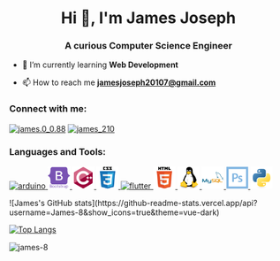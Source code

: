 <h1 align="center">Hi 👋, I'm James Joseph</h1>
<h3 align="center">A curious Computer Science Engineer</h3>

- 🌱 I’m currently learning **Web Development**

- 📫 How to reach me **jamesjoseph20107@gmail.com**

<h3 align="left">Connect with me:</h3>
<p align="left">
<a href="https://instagram.com/james.0_0.88" target="blank"><img align="center" src="https://raw.githubusercontent.com/rahuldkjain/github-profile-readme-generator/master/src/images/icons/Social/instagram.svg" alt="james.0_0.88" height="30" width="40" /></a>
<a href="https://www.codechef.com/users/james_210" target="blank"><img align="center" src="https://cdn.jsdelivr.net/npm/simple-icons@3.1.0/icons/codechef.svg" alt="james_210" height="30" width="40" /></a>
</p>

<h3 align="left">Languages and Tools:</h3>
<p align="left"> <a href="https://www.arduino.cc/" target="_blank" rel="noreferrer"> <img src="https://cdn.worldvectorlogo.com/logos/arduino-1.svg" alt="arduino" width="40" height="40"/> </a> <a href="https://getbootstrap.com" target="_blank" rel="noreferrer"> <img src="https://raw.githubusercontent.com/devicons/devicon/master/icons/bootstrap/bootstrap-plain-wordmark.svg" alt="bootstrap" width="40" height="40"/> </a> <a href="https://www.w3schools.com/cpp/" target="_blank" rel="noreferrer"> <img src="https://raw.githubusercontent.com/devicons/devicon/master/icons/cplusplus/cplusplus-original.svg" alt="cplusplus" width="40" height="40"/> </a> <a href="https://www.w3schools.com/css/" target="_blank" rel="noreferrer"> <img src="https://raw.githubusercontent.com/devicons/devicon/master/icons/css3/css3-original-wordmark.svg" alt="css3" width="40" height="40"/> </a> <a href="https://flutter.dev" target="_blank" rel="noreferrer"> <img src="https://www.vectorlogo.zone/logos/flutterio/flutterio-icon.svg" alt="flutter" width="40" height="40"/> </a> <a href="https://www.w3.org/html/" target="_blank" rel="noreferrer"> <img src="https://raw.githubusercontent.com/devicons/devicon/master/icons/html5/html5-original-wordmark.svg" alt="html5" width="40" height="40"/> </a> <a href="https://www.linux.org/" target="_blank" rel="noreferrer"> <img src="https://raw.githubusercontent.com/devicons/devicon/master/icons/linux/linux-original.svg" alt="linux" width="40" height="40"/> </a> <a href="https://www.mysql.com/" target="_blank" rel="noreferrer"> <img src="https://raw.githubusercontent.com/devicons/devicon/master/icons/mysql/mysql-original-wordmark.svg" alt="mysql" width="40" height="40"/> </a> <a href="https://www.photoshop.com/en" target="_blank" rel="noreferrer"> <img src="https://raw.githubusercontent.com/devicons/devicon/master/icons/photoshop/photoshop-line.svg" alt="photoshop" width="40" height="40"/> </a> <a href="https://www.python.org" target="_blank" rel="noreferrer"> <img src="https://raw.githubusercontent.com/devicons/devicon/master/icons/python/python-original.svg" alt="python" width="40" height="40"/> </a> </p>
![James's GitHub stats](https://github-readme-stats.vercel.app/api?username=James-8&show_icons=true&theme=vue-dark)

[![Top Langs](https://github-readme-stats.vercel.app/api/top-langs/?username=James-8&layout=compact&theme=vue-dark)](https://github.com/James-8/github-readme-stats)




<p><img align="center" src="https://github-readme-streak-stats.herokuapp.com/?user=james-8&layout=compact&theme=vue-dark" alt="james-8" /></p>

